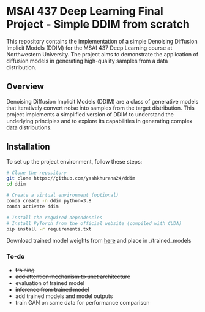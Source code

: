 # MSAI 437 Deep Learning Final Project - Simple DDIM from scratch

This repository contains the implementation of a simple Denoising Diffusion Implicit Models (DDIM) for the MSAI 437 Deep Learning course at Northwestern University. The project aims to demonstrate the application of diffusion models in generating high-quality samples from a data distribution.

## Overview

Denoising Diffusion Implicit Models (DDIM) are a class of generative models that iteratively convert noise into samples from the target distribution. This project implements a simplified version of DDIM to understand the underlying principles and to explore its capabilities in generating complex data distributions.

## Installation

To set up the project environment, follow these steps:

```bash
# Clone the repository
git clone https://github.com/yashkhurana24/ddim
cd ddim

# Create a virtual environment (optional)
conda create -n ddim python=3.8
conda activate ddim

# Install the required dependencies
# Install PyTorch from the official website (compiled with CUDA)
pip install -r requirements.txt
```

Download trained model weights from [here](https://drive.google.com/drive/folders/1URqy-GJMKjxyuAwFfvdAhOVrT2dGvz9o?usp=sharing) and place in ./trained_models

### To-do
- ~~training~~
- ~~add attention mechanism to unet architecture~~
- evaluation of trained model
- ~~inference from trained model~~
- add trained models and model outputs
- train GAN on same data for performance comparison